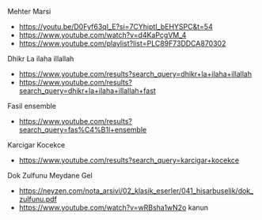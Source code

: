 Mehter Marsi
- https://youtu.be/D0Fyf63qI_E?si=7CYhiptI_bEHYSPC&t=54
- https://www.youtube.com/watch?v=d4KaPcgVM_4
- https://www.youtube.com/playlist?list=PLC89F73DDCA870302


Dhikr La ilaha illallah
- https://www.youtube.com/results?search_query=dhikr+la+ilaha+illallah
- https://www.youtube.com/results?search_query=dhikr+la+ilaha+illallah+fast

Fasil ensemble
- https://www.youtube.com/results?search_query=fas%C4%B1l+ensemble

Karcigar Kocekce
- https://www.youtube.com/results?search_query=karcigar+kocekce

Dok Zulfunu Meydane Gel
- https://neyzen.com/nota_arsivi/02_klasik_eserler/041_hisarbuselik/dok_zulfunu.pdf
- https://www.youtube.com/watch?v=wRBsha1wN2o kanun
